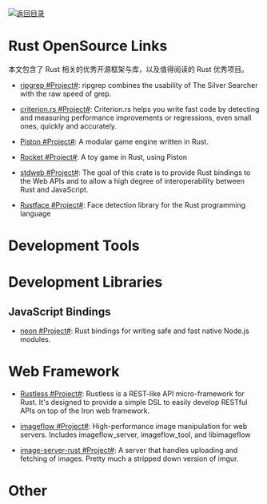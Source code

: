[![返回目录](https://user-images.githubusercontent.com/5803001/38079637-ff0abcf0-3371-11e8-9b76-ad651620afc7.jpg)](https://github.com/wxyyxc1992/Awesome-Lists)

# Rust OpenSource Links

本文包含了 Rust 相关的优秀开源框架与库，以及值得阅读的 Rust 优秀项目。

* [ripgrep #Project#](https://github.com/BurntSushi/ripgrep): ripgrep combines the usability of The Silver Searcher with the raw speed of grep.

* [criterion.rs #Project#](https://github.com/japaric/criterion.rs): Criterion.rs helps you write fast code by detecting and measuring performance improvements or regressions, even small ones, quickly and accurately.

- [Piston #Project#](https://github.com/PistonDevelopers/piston): A modular game engine written in Rust.

- [Rocket #Project#](https://github.com/aochagavia/rocket): A toy game in Rust, using Piston

- [stdweb #Project#](https://github.com/koute/stdweb): The goal of this crate is to provide Rust bindings to the Web APIs and to allow a high degree of interoperability between Rust and JavaScript.

- [Rustface #Project#](https://github.com/atomashpolskiy/rustface): Face detection library for the Rust programming language

# Development Tools

# Development Libraries

## JavaScript Bindings

* [neon #Project#](https://github.com/neon-bindings/neon): Rust bindings for writing safe and fast native Node.js modules.

# Web Framework

* [Rustless #Project#](https://github.com/rustless/rustless): Rustless is a REST-like API micro-framework for Rust. It's designed to provide a simple DSL to easily develop RESTful APIs on top of the Iron web framework.

* [imageflow #Project#](https://github.com/imazen/imageflow): High-performance image manipulation for web servers. Includes imageflow_server, imageflow_tool, and libimageflow

* [image-server-rust #Project#](https://github.com/miguelmartin75/image-server-rust): A server that handles uploading and fetching of images. Pretty much a stripped down version of imgur.

# Other

